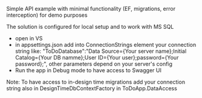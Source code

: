 Simple API example with minimal functionality (EF, migrations, error interception) for demo purposes

The solution is configured for local setup and to work with MS SQL

- open in VS
- in appsettings.json add into ConnectionStrings element your connection string like: "ToDoDatabase":"Data Source={Your server name};Initial Catalog={Your DB namme};User ID={Your user};password={Your password};", 
	other parameters depend on your server's config
- Run the app in Debug mode to have access to Swagger UI

Note: 
To have access to in-design time migrations add your connection string also in DesignTimeDbContextFactory	in ToDoApp.DataAccess 
